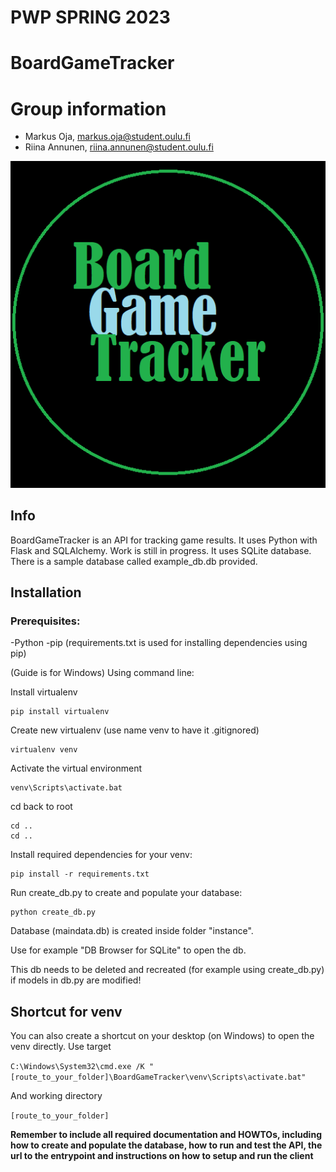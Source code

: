# PWP SPRING 2023

# BoardGameTracker
# Group information
* Markus Oja, markus.oja@student.oulu.fi
* Riina Annunen, riina.annunen@student.oulu.fi

![BGTlogo](https://github.com/oja89/BoardGameTracker/blob/master/media/BGT.png)

## Info
BoardGameTracker is an API for tracking game results.
It uses Python with Flask and SQLAlchemy.
Work is still in progress.
It uses SQLite database.
There is a sample database called example_db.db provided.

## Installation 

### Prerequisites:
-Python
-pip
(requirements.txt is used for installing dependencies using pip)

(Guide is for Windows)
Using command line:

Install virtualenv
```
pip install virtualenv
```

Create new virtualenv
(use name venv to have it .gitignored)
```
virtualenv venv
```

Activate the virtual environment
```
venv\Scripts\activate.bat
```

cd back to root
```
cd ..
cd ..
```

Install required dependencies for your venv:
```
pip install -r requirements.txt
```

Run create_db.py to create and populate your database:
```
python create_db.py
```

Database (maindata.db) is created inside folder "instance".

Use for example "DB Browser for SQLite" to open the db.

This db needs to be deleted and recreated (for example using create_db.py) if models in db.py are modified!

## Shortcut for venv

You can also create a shortcut on your desktop (on Windows) to open the venv directly.
Use target 

`C:\Windows\System32\cmd.exe /K "[route_to_your_folder]\BoardGameTracker\venv\Scripts\activate.bat"`

And working directory 

`[route_to_your_folder]`






__Remember to include all required documentation and HOWTOs, including how to create and populate the database, how to run and test the API, the url to the entrypoint and instructions on how to setup and run the client__


